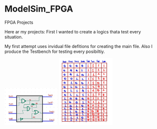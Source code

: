 # ModelSim_FPGA
FPGA Projects

Here ar my projects:
First I wanted to create a logics thata test every situation.

My first attempt uses invidual file defitions for creating the main file. Also I produce the Testbench
for testing every posibiltiy.


 <img src="https://github.com/EdwinMarteZorrilla/ModelSim_FPGA/blob/main/img/circuit.jpg" width=35% height=35%>   <img src="https://github.com/EdwinMarteZorrilla/ModelSim_FPGA/blob/main/img/table.jpg" width=35% height=35%>

